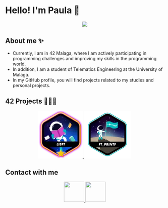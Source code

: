 # Hello! I'm Paula 🦖

<p align="center">
  <img src="https://media.tenor.com/GSYaS6m-vjsAAAAM/bruh-again.gif" />
</p>
  
## About me ✨
 * Currently, I am in 42 Malaga, where I am actively participating in programming challenges and improving my skills in the programming world.
 * In addition, I am a student of Telematics Engineering at the University of Malaga.
 * In my GitHub profile, you will find projects related to my studies and personal projects.

## 42 Projects 👩🏻‍💻
<p align="center">
  <a href="https://github.com/Pausanpi/Libft">
    <img src="https://github.com/leogaudin/42_project_badges/raw/main/badges/libft_bonus_max.webp" />
  </a>
  <a href="https://github.com/Pausanpi/Prinft">
    <img src="https://github.com/leogaudin/42_project_badges/raw/main/badges/ft_printf.webp" />
  </a>
</p>

## Contact with me
<p align="center">
  <a href="https://www.instagram.com/paula.sanchez_16">
    <img src="https://github.com/Pausanpi/Pausanpi/assets/123211878/d9708a58-ee0f-479c-af8e-63c9085aac12" width="64" height="64" />
  </a>
  <a href="https://www.linkedin.com/in/paula-sánchez-piña-a81898236/">
    <img src="https://github.com/Pausanpi/Pausanpi/assets/123211878/c505e73f-fc41-445f-8d1d-480a22e6c3a0" width="64" height="64" />
  </a>
</p>


